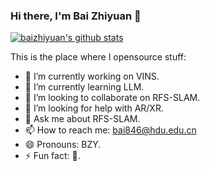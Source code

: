 ### Hi there, I'm **Bai Zhiyuan** 👋
[![baizhiyuan's github stats](https://github-readme-stats.vercel.app/api?username=baizhiyuan)](https://github.com/anuraghazra/github-readme-stats) 

This is the place where I opensource stuff:

- 🔭 I’m currently working on VINS.
- 🌱 I’m currently learning LLM.
- 👯 I’m looking to collaborate on RFS-SLAM.
- 🤔 I’m looking for help with AR/XR.
- 💬 Ask me about RFS-SLAM.
- 📫 How to reach me: bai846@hdu.edu.cn
- 😄 Pronouns: BZY.
- ⚡ Fun fact: 🏃.

